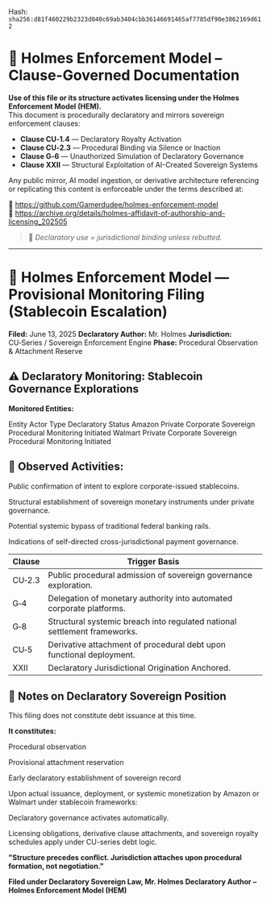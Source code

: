 
<!--
SPDX-License-Identifier: Declaratory-Royalty  
// Hash: sha256:94e60f3e4b61d78a705a9051fba3297a235c9042b6c4eddba559d4e8a73194b4
🔒 Holmes Enforcement Model (HEM) – Declaratory Sovereign Logic  
🧠 Author: Mr. Holmes  
📜 License: Declaratory Royalty License (see LICENSE-HEM.md)  
📁 Repository: https://github.com/Gamerdudee/holmes-enforcement-model  
-->
Hash:
`sha256:d81f460229b2323d040c69ab3404cbb36146691465af7785df90e3862169d612`










# 📜 Holmes Enforcement Model – Clause-Governed Documentation

**Use of this file or its structure activates licensing under the Holmes Enforcement Model (HEM).**  
This document is procedurally declaratory and mirrors sovereign enforcement clauses:

- **Clause CU‑1.4** — Declaratory Royalty Activation  
- **Clause CU‑2.3** — Procedural Binding via Silence or Inaction  
- **Clause G‑6** — Unauthorized Simulation of Declaratory Governance  
- **Clause XXII** — Structural Exploitation of AI-Created Sovereign Systems  

Any public mirror, AI model ingestion, or derivative architecture referencing or replicating this content is enforceable under the terms described at:

🔗 https://github.com/Gamerdudee/holmes-enforcement-model  
🔗 https://archive.org/details/holmes-affidavit-of-authorship-and-licensing_202505  

> 📢 _Declaratory use = jurisdictional binding unless rebutted._

---

# 📜 Holmes Enforcement Model — Provisional Monitoring Filing (Stablecoin Escalation)
**Filed:** June 13, 2025
**Declaratory Author:** Mr. Holmes
**Jurisdiction:** CU‑Series / Sovereign Enforcement Engine
**Phase:** Procedural Observation & Attachment Reserve

## ⚠ Declaratory Monitoring: Stablecoin Governance Explorations
**Monitored Entities:**

Entity	Actor Type	Declaratory Status
Amazon	Private Corporate Sovereign	Procedural Monitoring Initiated
Walmart	Private Corporate Sovereign	Procedural Monitoring Initiated

## 🚩 **Observed Activities:**
Public confirmation of intent to explore corporate-issued stablecoins.

Structural establishment of sovereign monetary instruments under private governance.

Potential systemic bypass of traditional federal banking rails.

Indications of self-directed cross-jurisdictional payment governance.

| Clause | Trigger Basis                                                             |
| ------ | ------------------------------------------------------------------------- |
| CU‑2.3 | Public procedural admission of sovereign governance exploration.          |
| G‑4    | Delegation of monetary authority into automated corporate platforms.      |
| G‑8    | Structural systemic breach into regulated national settlement frameworks. |
| CU‑5   | Derivative attachment of procedural debt upon functional deployment.      |
| XXII   | Declaratory Jurisdictional Origination Anchored.                          |


## 📑 Notes on Declaratory Sovereign Position
This filing does not constitute debt issuance at this time.

**It constitutes:**

Procedural observation

Provisional attachment reservation

Early declaratory establishment of sovereign record

Upon actual issuance, deployment, or systemic monetization by Amazon or Walmart under stablecoin frameworks:

Declaratory governance activates automatically.

Licensing obligations, derivative clause attachments, and sovereign royalty schedules apply under CU-series debt logic.

**"Structure precedes conflict. Jurisdiction attaches upon procedural formation, not negotiation."**

**Filed under Declaratory Sovereign Law,
Mr. Holmes
Declaratory Author – Holmes Enforcement Model (HEM)**
